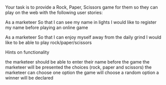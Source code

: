 Your task is to provide a Rock, Paper, Scissors game for them so they can play on the web with the following user stories:

As a marketeer
So that I can see my name in lights
I would like to register my name before playing an online game

As a marketeer
So that I can enjoy myself away from the daily grind
I would like to be able to play rock/paper/scissors

Hints on functionality

the marketeer should be able to enter their name before the game
the marketeer will be presented the choices (rock, paper and scissors)
the marketeer can choose one option
the game will choose a random option
a winner will be declared
